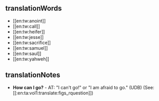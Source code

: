 ## translationWords

* [[en:tw:anoint]]
* [[en:tw:call]]
* [[en:tw:heifer]]
* [[en:tw:jesse]]
* [[en:tw:sacrifice]]
* [[en:tw:samuel]]
* [[en:tw:saul]]
* [[en:tw:yahweh]]

## translationNotes

* **How can I go?** - AT: "I can't go!" or "I am afraid to go." (UDB) (See: [[:en:ta:vol1:translate:figs_rquestion]])
